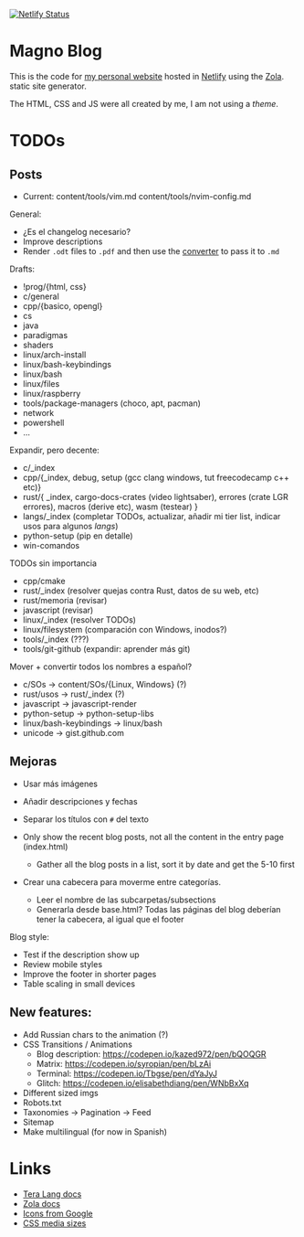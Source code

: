 [![Netlify Status](https://api.netlify.com/api/v1/badges/f5780fca-8fa1-4eb6-a8ff-1d8ca6821311/deploy-status)](https://app.netlify.com/sites/magnoblog/deploys)

# Magno Blog
This is the code for [my personal website](https://magnoblog.netlify.com) hosted
in [Netlify](https://netlify.com) using the [Zola](https://www.getzola.org).
static site generator.

The HTML, CSS and JS were all created by me, I am not using a _theme_.

# TODOs

## Posts

- Current: content/tools/vim.md content/tools/nvim-config.md

General:
- ¿Es el changelog necesario?
- Improve descriptions
- Render `.odt` files to `.pdf` and then use the [converter](https://pdf2md.morethan.io)
  to pass it to `.md`

Drafts: 
- !prog/{html, css}
- c/general
- cpp/{basico, opengl}
- cs
- java
- paradigmas
- shaders
- linux/arch-install
- linux/bash-keybindings
- linux/bash 
- linux/files
- linux/raspberry
- tools/package-managers (choco, apt, pacman)
- network
- powershell
- ...

Expandir, pero decente:
- c/\_index
- cpp/{\_index, debug, setup (gcc clang windows, tut freecodecamp c++ etc)}
- rust/{
  \_index,
  cargo-docs-crates (video lightsaber),
  errores (crate LGR errores),
  macros (derive etc),
  wasm (testear)
}
- langs/\_index (completar TODOs, actualizar, añadir mi tier list, indicar usos para algunos _langs_)
- python-setup (pip en detalle)
- win-comandos

TODOs sin importancia
- cpp/cmake
- rust/\_index (resolver quejas contra Rust, datos de su web, etc)
- rust/memoria (revisar)
- javascript (revisar)
- linux/\_index (resolver TODOs)
- linux/filesystem (comparación con Windows, inodos?)
- tools/\_index (???)
- tools/git-github (expandir: aprender más git)

Mover + convertir todos los nombres a español?
- c/SOs -> content/SOs/{Linux, Windows} (?)
- rust/usos -> rust/\_index (?)
- javascript -> javascript-render
- python-setup -> python-setup-libs
- linux/bash-keybindings -> linux/bash
- unicode -> gist.github.com

## Mejoras

- Usar más imágenes
- Añadir descripciones y fechas
- Separar los títulos con `#` del texto

- Only show the recent blog posts, not all the content in the entry page (index.html)
  - Gather all the blog posts in a list, sort it by date and get the 5-10 first

- Crear una cabecera para moverme entre categorías.
  - Leer el nombre de las subcarpetas/subsections
  - Generarla desde base.html? Todas las páginas del blog deberían tener la cabecera, al igual que el footer

Blog style:
- Test if the description show up
- Review mobile styles
- Improve the footer in shorter pages
- Table scaling in small devices

## New features:
- Add Russian chars to the animation (?)
- CSS Transitions / Animations
  - Blog description: <https://codepen.io/kazed972/pen/bQOQGR>
  - Matrix: <https://codepen.io/syropian/pen/bLzAi>
  - Terminal: <https://codepen.io/Tbgse/pen/dYaJyJ>
  - Glitch: <https://codepen.io/elisabethdiang/pen/WNbBxXq>
- Different sized imgs
- Robots.txt
- Taxonomies -> Pagination -> Feed
- Sitemap
- Make multilingual (for now in Spanish)

# Links
- [Tera Lang docs](https://tera.netlify.app/docs/)
- [Zola docs](https://www.getzola.org/documentation/getting-started/overview/)
- [Icons from Google](https://fonts.google.com/icons)
- [CSS media sizes](https://stackoverflow.com/questions/25211090/how-to-auto-adjust-the-div-size-for-all-mobile-tablet-display-formats)

